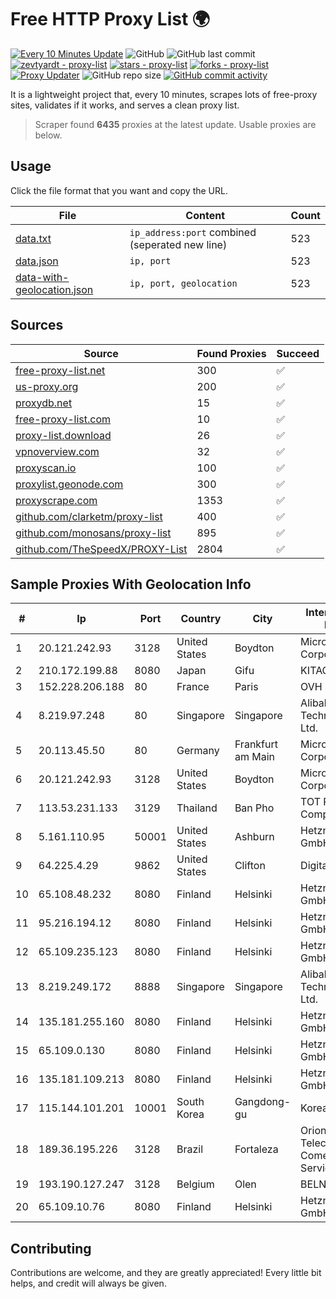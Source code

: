 
# Free HTTP Proxy List 🌍

[![Every 10 Minutes Update](https://github.com/mertguvencli/http-proxy-list/actions/workflows/main.yml/badge.svg?branch=main)](https://github.com/mertguvencli/http-proxy-list/actions/workflows/main.yml)
![GitHub](https://img.shields.io/github/license/mertguvencli/http-proxy-list)
![GitHub last commit](https://img.shields.io/github/last-commit/mertguvencli/http-proxy-list)
[![zevtyardt - proxy-list](https://img.shields.io/static/v1?label=zevtyardt&message=proxy-list&color=blue&logo=github)](https://github.com/zevtyardt/proxy-list "Go to GitHub repo")
[![stars - proxy-list](https://img.shields.io/github/stars/zevtyardt/proxy-list?style=social)](https://github.com/zevtyardt/proxy-list)
[![forks - proxy-list](https://img.shields.io/github/forks/zevtyardt/proxy-list?style=social)](https://github.com/zevtyardt/proxy-list)
[![Proxy Updater](https://github.com/zevtyardt/proxy-list/workflows/Proxy%20Updater/badge.svg)](https://github.com/zevtyardt/proxy-list/actions?query=workflow:"Proxy+Updater")
![GitHub repo size](https://img.shields.io/github/repo-size/zevtyardt/proxy-list)
[![GitHub commit activity](https://img.shields.io/github/commit-activity/m/zevtyardt/proxy-list?logo=commits)](https://github.com/zevtyardt/proxy-list/commits/main)

It is a lightweight project that, every 10 minutes, scrapes lots of free-proxy sites, validates if it works, and serves a clean proxy list.

> Scraper found **6435** proxies at the latest update. Usable proxies are below.

## Usage

Click the file format that you want and copy the URL.

|File|Content|Count|
|----|-------|-----|
|[data.txt](https://raw.githubusercontent.com/mertguvencli/http-proxy-list/main/proxy-list/data.txt)|`ip_address:port` combined (seperated new line)|523|
|[data.json](https://raw.githubusercontent.com/mertguvencli/http-proxy-list/main/proxy-list/data.json)|`ip, port`|523|
|[data-with-geolocation.json](https://raw.githubusercontent.com/mertguvencli/http-proxy-list/main/proxy-list/data-with-geolocation.json)|`ip, port, geolocation`|523|

## Sources

|Source|Found Proxies|Succeed|
|------|-------------|-------|
|[free-proxy-list.net](https://free-proxy-list.net)|300|✅|
|[us-proxy.org](https://www.us-proxy.org)|200|✅|
|[proxydb.net](http://proxydb.net)|15|✅|
|[free-proxy-list.com](https://free-proxy-list.com/?page=&port=&type%5B%5D=http&type%5B%5D=https&up_time=0&search=Search)|10|✅|
|[proxy-list.download](https://www.proxy-list.download/HTTP)|26|✅|
|[vpnoverview.com](https://vpnoverview.com/privacy/anonymous-browsing/free-proxy-servers)|32|✅|
|[proxyscan.io](https://www.proxyscan.io)|100|✅|
|[proxylist.geonode.com](https://proxylist.geonode.com/api/proxy-list?limit=300&page=1&sort_by=lastChecked&sort_type=desc&protocols=http,https)|300|✅|
|[proxyscrape.com](https://api.proxyscrape.com/v2/?request=displayproxies&protocol=http&timeout=10000&country=all&ssl=all&anonymity=all)|1353|✅|
|[github.com/clarketm/proxy-list](https://raw.githubusercontent.com/clarketm/proxy-list/master/proxy-list-raw.txt)|400|✅|
|[github.com/monosans/proxy-list](https://raw.githubusercontent.com/monosans/proxy-list/main/proxies/http.txt)|895|✅|
|[github.com/TheSpeedX/PROXY-List](https://raw.githubusercontent.com/TheSpeedX/PROXY-List/master/http.txt)|2804|✅|


## Sample Proxies With Geolocation Info

|#|Ip|Port|Country|City|Internet Service Provider|
|-|--|----|-------|----|-------------------------|
|1|20.121.242.93|3128|United States|Boydton|Microsoft Corporation|
|2|210.172.199.88|8080|Japan|Gifu|KITAGATA|
|3|152.228.206.188|80|France|Paris|OVH SAS|
|4|8.219.97.248|80|Singapore|Singapore|Alibaba (US) Technology Co., Ltd.|
|5|20.113.45.50|80|Germany|Frankfurt am Main|Microsoft Corporation|
|6|20.121.242.93|3128|United States|Boydton|Microsoft Corporation|
|7|113.53.231.133|3129|Thailand|Ban Pho|TOT Public Company Limited|
|8|5.161.110.95|50001|United States|Ashburn|Hetzner Online GmbH|
|9|64.225.4.29|9862|United States|Clifton|DigitalOcean, LLC|
|10|65.108.48.232|8080|Finland|Helsinki|Hetzner Online GmbH|
|11|95.216.194.12|8080|Finland|Helsinki|Hetzner Online GmbH|
|12|65.109.235.123|8080|Finland|Helsinki|Hetzner Online GmbH|
|13|8.219.249.172|8888|Singapore|Singapore|Alibaba (US) Technology Co., Ltd.|
|14|135.181.255.160|8080|Finland|Helsinki|Hetzner Online GmbH|
|15|65.109.0.130|8080|Finland|Helsinki|Hetzner Online GmbH|
|16|135.181.109.213|8080|Finland|Helsinki|Hetzner Online GmbH|
|17|115.144.101.201|10001|South Korea|Gangdong-gu|Korea Telecom|
|18|189.36.195.226|3128|Brazil|Fortaleza|Orion Telecomunicações Comercio e Serviços LTDA|
|19|193.190.127.247|3128|Belgium|Olen|BELNET|
|20|65.109.10.76|8080|Finland|Helsinki|Hetzner Online GmbH|



## Contributing

Contributions are welcome, and they are greatly appreciated! Every
little bit helps, and credit will always be given.

